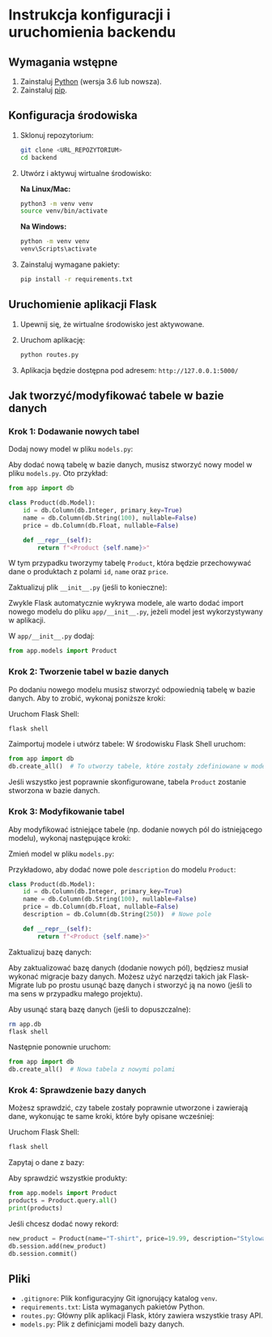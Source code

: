 # Instrukcja konfiguracji i uruchomienia backendu

## Wymagania wstępne

1. Zainstaluj [Python](https://www.python.org/downloads/) (wersja 3.6 lub nowsza).
2. Zainstaluj [pip](https://pip.pypa.io/en/stable/installation/).

## Konfiguracja środowiska

1. Sklonuj repozytorium:
    ```sh
    git clone <URL_REPOZYTORIUM>
    cd backend
    ```

2. Utwórz i aktywuj wirtualne środowisko:

    **Na Linux/Mac:**
    ```sh
    python3 -m venv venv
    source venv/bin/activate
    ```

    **Na Windows:**
    ```sh
    python -m venv venv
    venv\Scripts\activate
    ```

3. Zainstaluj wymagane pakiety:
    ```sh
    pip install -r requirements.txt
    ```

## Uruchomienie aplikacji Flask

1. Upewnij się, że wirtualne środowisko jest aktywowane.
2. Uruchom aplikację:
    ```sh
    python routes.py
    ```

3. Aplikacja będzie dostępna pod adresem: `http://127.0.0.1:5000/`

## Jak tworzyć/modyfikować tabele w bazie danych

### Krok 1: Dodawanie nowych tabel

Dodaj nowy model w pliku `models.py`:

Aby dodać nową tabelę w bazie danych, musisz stworzyć nowy model w pliku `models.py`. Oto przykład:

```python
from app import db

class Product(db.Model):
    id = db.Column(db.Integer, primary_key=True)
    name = db.Column(db.String(100), nullable=False)
    price = db.Column(db.Float, nullable=False)

    def __repr__(self):
        return f"<Product {self.name}>"
```

W tym przypadku tworzymy tabelę `Product`, która będzie przechowywać dane o produktach z polami `id`, `name` oraz `price`.

Zaktualizuj plik `__init__.py` (jeśli to konieczne):

Zwykle Flask automatycznie wykrywa modele, ale warto dodać import nowego modelu do pliku `app/__init__.py`, jeżeli model jest wykorzystywany w aplikacji.

W `app/__init__.py` dodaj:

```python
from app.models import Product
```

### Krok 2: Tworzenie tabel w bazie danych

Po dodaniu nowego modelu musisz stworzyć odpowiednią tabelę w bazie danych. Aby to zrobić, wykonaj poniższe kroki:

Uruchom Flask Shell:

```sh
flask shell
```

Zaimportuj modele i utwórz tabele: W środowisku Flask Shell uruchom:

```python
from app import db
db.create_all()  # To utworzy tabele, które zostały zdefiniowane w models.py
```

Jeśli wszystko jest poprawnie skonfigurowane, tabela `Product` zostanie stworzona w bazie danych.

### Krok 3: Modyfikowanie tabel

Aby modyfikować istniejące tabele (np. dodanie nowych pól do istniejącego modelu), wykonaj następujące kroki:

Zmień model w pliku `models.py`:

Przykładowo, aby dodać nowe pole `description` do modelu `Product`:

```python
class Product(db.Model):
    id = db.Column(db.Integer, primary_key=True)
    name = db.Column(db.String(100), nullable=False)
    price = db.Column(db.Float, nullable=False)
    description = db.Column(db.String(250))  # Nowe pole

    def __repr__(self):
        return f"<Product {self.name}>"
```

Zaktualizuj bazę danych:

Aby zaktualizować bazę danych (dodanie nowych pól), będziesz musiał wykonać migracje bazy danych. Możesz użyć narzędzi takich jak Flask-Migrate lub po prostu usunąć bazę danych i stworzyć ją na nowo (jeśli to ma sens w przypadku małego projektu).

Aby usunąć starą bazę danych (jeśli to dopuszczalne):

```sh
rm app.db
flask shell
```

Następnie ponownie uruchom:

```python
from app import db
db.create_all()  # Nowa tabela z nowymi polami
```

### Krok 4: Sprawdzenie bazy danych

Możesz sprawdzić, czy tabele zostały poprawnie utworzone i zawierają dane, wykonując te same kroki, które były opisane wcześniej:

Uruchom Flask Shell:

```sh
flask shell
```

Zapytaj o dane z bazy:

Aby sprawdzić wszystkie produkty:

```python
from app.models import Product
products = Product.query.all()
print(products)
```

Jeśli chcesz dodać nowy rekord:

```python
new_product = Product(name="T-shirt", price=19.99, description="Stylowa koszulka")
db.session.add(new_product)
db.session.commit()
```

## Pliki

- `.gitignore`: Plik konfiguracyjny Git ignorujący katalog `venv`.
- `requirements.txt`: Lista wymaganych pakietów Python.
- `routes.py`: Główny plik aplikacji Flask, który zawiera wszystkie trasy API.
- `models.py`: Plik z definicjami modeli bazy danych.
